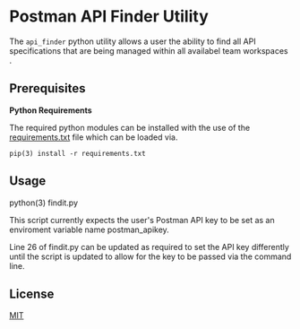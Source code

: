 # Postman API Finder Utility

The `api_finder` python utility allows a user the ability to find all API specifications that are being managed within all availabel team workspaces .

## Prerequisites

**Python Requirements**

The required python modules can be installed with the use of the [requirements.txt](requirements.txt) file which can be loaded via.

    pip(3) install -r requirements.txt    


## Usage

python(3) findit.py

This script currently expects the user's Postman API key to be set as an enviroment variable name postman_apikey.  

Line 26 of findit.py can be updated as required to set the API key differently until the script is updated to allow for the key to be passed via the command line.
  

## License

[MIT](LICENSE.txt)